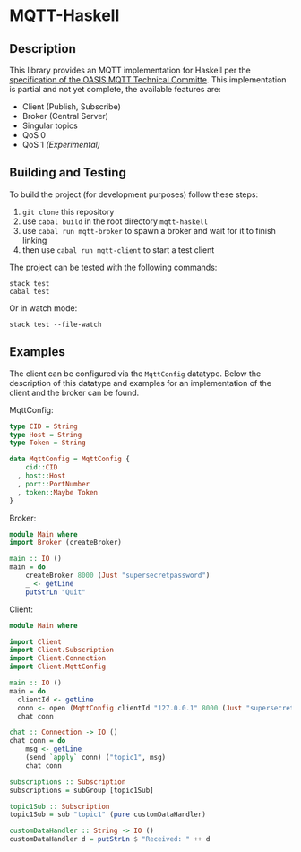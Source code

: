 # MQTT-Haskell
## Description
This library provides an MQTT implementation for Haskell per the [specification of the OASIS MQTT Technical Committe](https://docs.oasis-open.org/mqtt/mqtt/v3.1.1/os/mqtt-v3.1.1-os.html). This implementation is partial and not yet complete, the available features are:

- Client (Publish, Subscribe)
- Broker (Central Server)
- Singular topics
- QoS 0
- QoS 1 *(Experimental)*

## Building and Testing
To build the project (for development purposes) follow these steps:
1. `git clone` this repository
2. use `cabal build` in the root directory `mqtt-haskell`
3. use `cabal run mqtt-broker` to spawn a broker and wait for it to finish linking
4. then use `cabal run mqtt-client` to start a test client 

The project can be tested with the following commands:

```shell
stack test
cabal test
```

Or in watch mode:
```shell
stack test --file-watch
```
## Examples
The client can be configured via the `MqttConfig` datatype. Below the description of this datatype and examples for an implementation of the client and the broker can be found.

MqttConfig:
```Haskell
type CID = String 
type Host = String
type Token = String

data MqttConfig = MqttConfig {
    cid::CID
  , host::Host
  , port::PortNumber
  , token::Maybe Token
}
```

Broker:
```Haskell
module Main where
import Broker (createBroker)

main :: IO ()
main = do
    createBroker 8000 (Just "supersecretpassword")
    _ <- getLine
    putStrLn "Quit"
```

Client:
```Haskell
module Main where

import Client
import Client.Subscription
import Client.Connection
import Client.MqttConfig

main :: IO ()
main = do
  clientId <- getLine
  conn <- open (MqttConfig clientId "127.0.0.1" 8000 (Just "supersecretpassword")) subscriptions
  chat conn

chat :: Connection -> IO ()
chat conn = do
    msg <- getLine
    (send `apply` conn) ("topic1", msg)
    chat conn

subscriptions :: Subscription
subscriptions = subGroup [topic1Sub]

topic1Sub :: Subscription
topic1Sub = sub "topic1" (pure customDataHandler)

customDataHandler :: String -> IO ()
customDataHandler d = putStrLn $ "Received: " ++ d
```